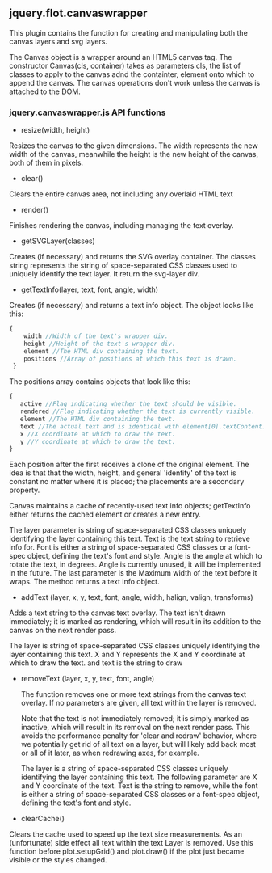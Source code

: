 ## jquery.flot.canvaswrapper

This plugin contains the function for creating and manipulating both the canvas
layers and svg layers.

The Canvas object is a wrapper around an HTML5 canvas tag.
The constructor Canvas(cls, container) takes as parameters cls,
the list of classes to apply to the canvas adnd the containter,
element onto which to append the canvas. The canvas operations
don't work unless the canvas is attached to the DOM.

### jquery.canvaswrapper.js API functions


- resize(width, height)

 Resizes the canvas to the given dimensions.
 The width represents the new width of the canvas, meanwhile the height
 is the new height of the canvas, both of them in pixels.


- clear()

 Clears the entire canvas area, not including any overlaid HTML text


- render()

 Finishes rendering the canvas, including managing the text overlay.


- getSVGLayer(classes)

 Creates (if necessary) and returns the SVG overlay container.
 The classes string represents the string of space-separated CSS classes
 used to uniquely identify the text layer. It return the svg-layer div.


- getTextInfo(layer, text, font, angle, width)

 Creates (if necessary) and returns a text info object.
 The object looks like this:
 ```js
 {
     width //Width of the text's wrapper div.
     height //Height of the text's wrapper div.
     element //The HTML div containing the text.
     positions //Array of positions at which this text is drawn.
  }
  ```
  The positions array contains objects that look like this:
  ```js
  {
     active //Flag indicating whether the text should be visible.
     rendered //Flag indicating whether the text is currently visible.
     element //The HTML div containing the text.
     text //The actual text and is identical with element[0].textContent.
     x //X coordinate at which to draw the text.
     y //Y coordinate at which to draw the text.
  }
  ```
  Each position after the first receives a clone of the original element.
  The idea is that that the width, height, and general 'identity' of the
  text is constant no matter where it is placed; the placements are a
  secondary property.

  Canvas maintains a cache of recently-used text info objects; getTextInfo
  either returns the cached element or creates a new entry.

 The layer parameter is string of space-separated CSS classes uniquely
 identifying the layer containing this text.
 Text is the text string to retrieve info for.
 Font is either a string of space-separated CSS classes or a font-spec object,
 defining the text's font and style.
 Angle is the angle at which to rotate the text, in degrees. Angle is currently unused,
 it will be implemented in the future.
 The last parameter is the Maximum width of the text before it wraps.
 The method returns a text info object.


- addText (layer, x, y, text, font, angle, width, halign, valign, transforms)

 Adds a text string to the canvas text overlay.
 The text isn't drawn immediately; it is marked as rendering, which will
 result in its addition to the canvas on the next render pass.

 The layer is string of space-separated CSS classes uniquely
 identifying the layer containing this text.
 X and Y represents the X and Y coordinate at which to draw the text.
 and text is the string to draw


- removeText (layer, x, y, text, font, angle)

  The function removes one or more text strings from the canvas text overlay.
  If no parameters are given, all text within the layer is removed.

  Note that the text is not immediately removed; it is simply marked as
  inactive, which will result in its removal on the next render pass.
  This avoids the performance penalty for 'clear and redraw' behavior,
  where we potentially get rid of all text on a layer, but will likely
  add back most or all of it later, as when redrawing axes, for example.

  The layer is a string of space-separated CSS classes uniquely
  identifying the layer containing this text. The following parameter are
  X and Y coordinate of the text.
  Text is the string to remove, while the font is either a string of space-separated CSS
  classes or a font-spec object, defining the text's font and style.


- clearCache()

 Clears the cache used to speed up the text size measurements.
 As an (unfortunate) side effect all text within the text Layer is removed.
 Use this function before plot.setupGrid() and plot.draw() if the plot just
 became visible or the styles changed.
